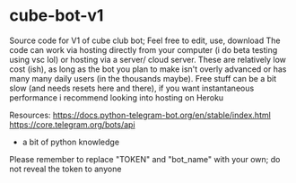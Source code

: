 # cube-bot-v1

Source code for V1 of cube club bot; Feel free to edit, use, download 
The code can work via hosting directly from your computer (i do beta testing using vsc lol) or hosting via a server/ cloud server. 
These are relatively low cost (ish), as long as the bot you plan to make isn't overly advanced or has many many daily users (in the thousands maybe). 
Free stuff can be a bit slow (and needs resets here and there), if you want instantaneous performance i recommend looking into hosting on Heroku

Resources: 
https://docs.python-telegram-bot.org/en/stable/index.html 
https://core.telegram.org/bots/api
+ a bit of python knowledge

Please remember to replace "TOKEN" and "bot_name" with your own; do not reveal the token to anyone
